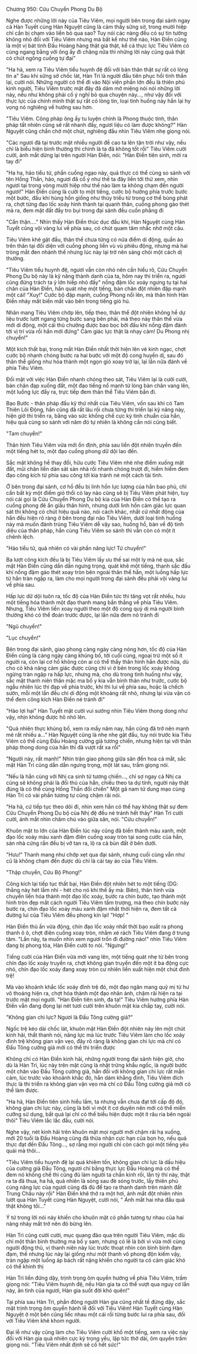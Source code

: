 




Chương 950: Cửu Chuyển Phong Du Bộ




Nghe được những lời này của Tiêu Viêm, mọi người bên trong đại sảnh ngay cả Hàn Tuyết cùng Hàn Nguyệt cũng là cảm thấy sững sờ, trong mười hiệp chỉ cần bị chạm vào liền bỏ qua sao? Tuy nói các nàng đều có sự tin tưởng không nhỏ đối với Tiêu Viêm nhưng mà bất kể như thế nào, Hàn Điền cũng là một vị bát tinh Đấu Hoàng hàng thật giá thật, kể cả thực lực Tiêu Viêm có cùng ngang bằng với ông ấy đi chăng nữa thì những lời này cũng quả thật có chút ngông cuồng tự đại"

"Ha hả, xem ra Tiêu Viêm tiểu huynh đệ đối với bản thân thật sự rất có lòng tin a" Sau khi sững sờ chốc lát, Hàn Trì là người đầu tiên phục hồi tinh thần lại, cười nói. Những người có thể đi vào Nội viện phần lớn đều là thiên phú kinh người, Tiêu Viêm trước mặt đây đã dám mở miệng nói nói những lời này, nếu như không phải cố ý nghĩ bỏ qua chuyện này..., như vậy đối với thực lực của chính mình thật sự rất có lòng tin, loại tình huống này hắn lại hy vọng nó nghiêng về hướng sau hơn.

"Tiêu Viêm. Công pháp ông ấy tu luyện chính là Phong thuộc tính, thân pháp tất nhiên cũng sẽ rất nhanh đấy, ngươi liệu có làm được không?" Hàn Nguyệt cũng chần chờ một chút, nghiêng đầu nhìn Tiêu Viêm nhẹ giọng nói.

"Các ngươi đã tại trước mặt nhiều người đề cao ta lên tận trời như vậy, nếu chỉ là biểu hiện bình thường thì chính là ta đã không tốt rồi" Tiêu Viêm cười cười, ánh mắt dừng lại trên người Hàn Điền, nói: "Hàn Điền tiên sinh, mời ra tay đi"

"Ha ha, hảo tiểu tử, phần cuồng ngạo này, quả thực có thể cùng so sánh với tên Hồng Thần, hảo, ngươi đã cố ý như thế ta đây liền tới thử xem, nhìn ngươi tại trong vòng mười hiệp như thế nào làm ta không chạm đến người ngươi!" Hàn Điền cũng là cười to một tiếng, cước bộ hướng phía trước bước một bước, đấu khí hùng hồn giống như thủy triều từ trong cơ thể bùng phát ra, chợt từng đạo lốc xoáy hình thành tại quanh thân, cuồng phong gào thét mà ra, đem mặt đất đầy tro bụi trong đại sảnh đều cuốn phăng đi

"Cẩn thận...." Nhìn thấy Hàn Điền thúc dục đấu khí, Hàn Nguyệt cùng Hàn Tuyết cũng vội vàng lui về phía sau, có chút quam tâm nhắc nhở một câu.

Tiêu Viêm khẽ gật đầu, thân thể chưa từng có nửa điểm di động, quần áo trên thân tại đối diện với cuồng phong liền vù vù phiêu động, nhưng mà hai tròng mắt đen nhánh thế nhưng lúc này lại trở nên sáng chói một cách dị thường.

"Tiêu Viêm tiểu huynh đệ, ngươi vẫn còn nhỏ nên cần hiểu rõ, Cửu Chuyển Phong Du bộ này là kỹ năng thành danh của ta, hôm nay thi triển ra, ngươi cũng đừng trách ta ỷ lớn hiếp nhỏ đấy" nồng đậm lốc xoáy ngưng tụ tại hai chân của Hàn Điền, hắn quát nhẹ một tiếng, bàn chân đột nhiên đập mạnh một cái! "Xuy!" Cước bộ đập mạnh, cuồng Phong nổi lên, mà thân hình Hàn Điền nháy mắt biến mất vào bên trong tiếng gió hú.

Nhãn mang Tiêu Viêm chớp lên, tiếp theo, thân thể đột nhiên không hề dự liệu trước lướt ngang từng bước sang bên phải, mà theo này thân thể vừa mới di động, một cái thủ chưởng được bao bọc bởi đấu khí nồng đậm đánh tới vị trí vừa rồi hắn mới đứng" Cảm giác lực thật là nhạy cảm! Du Phong nhị chuyển!"

Một kích thất bại, trong mắt Hàn Điền nhất thời hiện lên vẻ kinh ngạc, chợt cước bộ nhanh chóng bước ra hai bước với một độ cong huyền dị, sau đó thân thể giống như hóa thành một ngọn gió xoay trở lại, lại lần nữa đánh về phía Tiêu Viêm.

Đối mặt với việc Hàn Điền nhanh chóng theo sát, Tiêu Viêm lại là cười cười, bàn chân đạp xuống đất, một đạo tiếng nổ mạnh từ lòng bàn chân vang lên, một luồng lực đẩy ra, trực tiếp đem thân thể Tiêu Viêm bắn đi.

Bạo Bước - thân pháp đấu kỹ thứ nhất của Tiêu Viêm, vốn sau khi có Tam Thiên Lôi Động, hắn cũng đã rất lâu rồi chưa từng thi triển lại kỹ năng này, hiện giờ thi triển ra, bằng vào sức khống chế cực kỳ tinh chuẩn của hắn, hiệu quả cùng so sánh với năm đó tự nhiên là không cần nói cũng biết.

"Tam chuyển!"

Thân hình Tiêu Viêm vừa mới ổn định, phía sau liền đột nhiên truyền đến một tiếng hét to, một đạo cuồng phong dữ dội lao đến.

Sắc mặt không hề thay đổi, hữu cước Tiêu Viêm nhè nhẹ điểm xuống mặt đất, mũi chân liền dán sát sàn nhà rồi nhanh chóng trượt đi, hiểm hiểm đem đạo công kích từ phía sau công tới kia tránh né một cách tài tình.

Ở bên trong đại sảnh, cơ hồ đều bị linh hồn lực lượng của hắn bao phủ, chỉ cần bất kỳ một điểm gió thổi cỏ lay nào cũng sẽ bị Tiêu Viêm phát hiện, tuy nói cái gọi là Cửu Chuyển Phong Du bộ kia của Hàn Điền có thể tạo ra cuồng phong đê ẩn giấu thân hình, nhưng dưới linh hồn cảm giác lực quan sát thì không có chút hiệu quả nào, nói cách khác, nhất cử nhất động của hắn đều hiện rõ ràng ở bên trong đại não Tiêu Viêm, dưới loại tình huống này mà muốn đánh trúng Tiêu Viêm dễ vậy sao, huống hồ, bàn về độ tinh diệu của thân pháp, hắn cùng Tiêu Viêm so sánh thì vẫn còn có một ít chênh lệch.

"Hảo tiểu tử, quả nhiên có vài phần năng lực! Tứ chuyển!"

Ba lượt công kích đều là bị Tiêu Viêm lấy ưu thế sai một ly mà né qua, sắc mặt Hàn Điền cũng dần dần ngưng trọng, quát khẽ một tiếng, thanh sắc đấu khí nồng đậm gào thét xoay tròn bên ngoài thân thể hắn, một luồng hấp lực từ hắn tràn ngập ra, làm cho mọi người trong đại sảnh đều phải vội vàng lui về phía sau.

Hấp lực dữ dội tuôn ra, tốc độ của Hàn Điền tức thì tăng vọt rất nhiều, hưu một tiếng hóa thành một đạo thanh mang bắn thẳng về phía Tiêu Viêm. Nhưng, Tiêu Viêm liền xoay người theo một độ cong quỷ dị mà người bình thường khó có thể đoán trước được, lại lần nữa đem nó tránh đi

"Ngũ chuyển!"

"Lục chuyển!"

Bên trong đại sảnh, giao phong càng ngày càng nóng hơn, tốc độ của Hàn Điền cũng là càng ngày càng khủng bố, tới cuối cùng, ngoại trừ một số ít người ra, còn lại cơ hồ không còn ai có thể thấy thân hình hắn được nữa, dù cho có khả năng cảm giác được cũng chỉ vì ở bên trong lốc xoáy không ngừng tràn ngập ra hấp lực, nhưng mà, cho dù trong tình huống như vậy, sắc mặt thanh niên thân mặc ma bố y kia vẫn bình thản như trước, cước bộ ngẫu nhiên lúc thì đạp về phía trước, khi thì lui về phía sau, hoặc là chếch sườn, mỗi một lần đều chỉ di động một khoảng rất nhỏ, nhưng lại vừa vặn có thể đem công kích Hàn Điền né tránh đi"

"Hảo lợi hại" Hàn Tuyết mặt cười vui sướng nhìn Tiêu Viêm thong dong như vậy, nhịn không được hô nhỏ lên.

"Quả nhiên thực khủng bố, xem ra mấy năm nay, hắn cũng đã trở nên mạnh mẻ rất nhiều a..." Hàn Nguyệt cũng là nhẹ nhẹ gật đầu, tuy nói trước kia Tiêu Viêm có thể cùng Đấu Hoàng cường giả tương chiến, nhưng hiện tại với thân pháp thong dong của hắn thì đã vượt rất xa rồi"

"Người này, rất mạnh!" Nhìn trận giao phong giữa sân đến hoa cả mắt, sắc mặt Hàn Trì cũng dần dần ngưng trọng, một lát sau, trầm giọng nói.

"Nếu là hắn cùng với Nhị ca sinh tử tương chiến..., chỉ sợ ngay cả Nhị ca cũng sẽ không phải là đối thủ của hắn, chiếu theo ta dự tính, người này thật đúng là có thể cùng Hồng Thần đối chiến" Một gã nam tử dung mạo cùng Hàn Trì có vài phần tương tự cũng chậm rãi nói.

"Ha hả, cứ tiếp tục theo dõi đi, nhìn xem hắn có thể hay không thật sự đem Cửu Chuyển Phong Du bộ của Nhị đệ đều né tránh hết thảy" Hàn Trì cười cười, ánh mắt nhìn chăm chú vào giữa sân, nói. "Cửu chuyển!"

Khuôn mặt to lớn của Hàn Điền lúc này cũng đã biến thành màu xanh, một đạo lốc xoáy màu xanh đậm điên cuồng xoay tròn tại song cước của hắn, sàn nhà cứng rắn đều bị vỡ tan ra, lộ ra cả bùn đất ở bên dưới.

"Hưu!" Thanh mang như chớp xẹt qua đại sảnh, nhưng cuối cùng vẫn như cũ là không chạm đến được dù chỉ là cái tay áo của Tiêu Viêm.

"Thập chuyển, Cửu Bộ Phong!"

Công kích lại tiếp tục thất bại, Hàn Điền đột nhiên hét to một tiếng (DG: thằng này hét lắm nhỉ - hét cho nó khí thế ấy mà: Biên), thân hình vừa chuyển liền hóa thành một đạo lốc xoáy, bước ra chín bước, tạo thành một hình tròn đẹp mắt cách người Tiêu Viêm tầm trượng, mà theo chín bước này bước ra, chín đạo lốc xoáy màu xanh đậm nhất thời hiện ra, đem tất cả đường lui của Tiêu Viêm đều phong kín lại! "Hợp! "

Hàn Điền thủ ấn vừa động, chín đạo lốc xoáy nhất thời bạo xuất ra phong thanh ô ô, chợt điên cuồng xoay tròn, nhằm xé rách Tiêu Viêm đang ở trung tâm. "Lần này, ta muốn nhìn xem ngươi trốn đi đường nào!" nhìn Tiêu Viêm đang bị phong tỏa, Hàn Điền cười to nói. "Ngưng!"

Tiếng cười của Hàn Điền vừa mới vang lên, một tiếng quát nhẹ từ bên trong chín đạo lốc xoáy truyền ra, chợt không gian truyền đến một ít ba động cực nhỏ, chín đạo lốc xoáy đang xoay tròn cư nhiên liền xuất hiện một chút đình trệ!

Mà vào khoảnh khắc lốc xoáy đình trệ đó, một đạo ngân mang quỷ mị từ hư vô thoáng hiện ra, chợt hóa thành một đạo nhân ảnh, chậm rãi hiện ra tại trước mặt mọi người. "Hàn Điền tiên sinh, đa tạ!" Tiêu Viêm hướng phía Hàn Điền vẫn đang đọng lại nét tươi cười trên khuôn mặt kia chắp tay, cười nói.

"Không gian chi lực? Ngươi là Đấu Tông cường giả?"

Ngốc trệ kéo dài chốc lát, khuôn mặt Hàn Điền đột nhiên nảy lên một chút kinh hãi, thất thanh nói, năng lực mà lúc trước Tiêu Viêm làm cho lốc xoáy đình trệ không gian vặn vẹo, đây rõ ràng là không gian chi lực mà chỉ có Đấu Tông cường giả mới có thể thi triển được

Không chỉ có Hàn Điền kinh hãi, những người trong đại sảnh hiện giờ, cho dù là Hàn Trì, lúc này trên mặt cũng là nhật trừng khẩu ngốc, là người bước một chân vào Đấu Tông cường giả, hắn đối với không gian chi lực rất mẫn cảm, lúc trước vào khoảnh khắc đó, hắn dám khẳng định, Tiêu Viêm đích thực là thi triển ra không gian vặn vẹo mà chỉ có Đấu Tông cường giả mới có thể làm được.

"Ha hả, Hàn Điền tiên sinh hiểu lầm, ta nhưng vẫn chưa đạt tới cấp độ đó, không gian chi lực này, cũng là bởi vì một ít cơ duyên nên mới có thể miễn cưỡng sử dụng, bất quá lại chỉ có thể biểu hiện được một ít râu ria bên ngoài thôi" Tiêu Viêm lắc lắc đầu, cười nói.

Nghe vậy, nét kinh hãi trên khuôn mặt mọi người mới chậm rãi hạ xuống, mới 20 tuổi là Đấu Hoàng cũng đã thừa nhận cực hạn của bọn họ, nếu quả thực đạt đến Đấu Tông..., sợ rằng mọi người chỉ còn cách gọi một tiếng yêu quái mà thôi...

"Tiêu Viêm tiểu huynh đệ lại quá khiêm tốn, không gian chi lực là dấu hiệu của cường giả Đấu Tông, ngươi chỉ bằng thực lực Đấu Hoàng mà có thể đem nó khống chế thì cũng đủ làm người ta chấn kinh rồi, lần tỷ thí này, thật ra ta đã thua, ha hả, quả nhiên là sóng sau đè sóng trước, lấy thiên phú cùng năng lực của ngươi cũng đã đủ để tạo ra thanh danh trên mảnh đất Trung Châu này rồi" Hàn Điền khẽ thở ra một hơi, ánh mắt đột nhiên nhìn lướt qua Hàn Tuyết cùng Hàn Nguyệt, cười nói, " Ánh mắt hai nha đầu quả thật không tồi..."

Ý tứ trong lời nói này khiến cho khuôn mặt có phần tương tự nhau của hai nàng nháy mắt trở nên đỏ bừng lên.

Hàn Trì cũng cười cười, mục quang đảo qua trên người Tiêu Viêm, mặc dù chỉ một thân bình thường ma bố y sam, nhưng có lẽ là bởi vì vừa mới cùng người động thủ, vị thanh niên này lúc trước thoạt nhìn còn bình bình đạm đạm, thế nhưng lúc này lại giống như một thanh vô phong độn kiếm vậy, tràn ngập một luồng áp bách rất nặng khiến cho người ta có cảm giác khó có thể khinh thị

Hàn Trì liền đứng dậy, trịnh trọng ôm quyền hướng về phía Tiêu Viêm, trầm giọng nói: "Tiêu Viêm huynh đệ, nếu Hàn gia ta có thể vượt qua nguy cơ lần này, ân tình của ngươi, Hàn gia suốt đời khó quên!"

Tại phía sau Hàn Trì, phần đông người Hàn gia cũng nhất tề đứng dậy, sắc mặt trịnh trọng ôm quyền hành lễ đối với Tiêu Viêm! Hàn Tuyết cùng Hàn Nguyệt ở một bên cũng liếc nhau một cái rồi từng bước lui ra phía sau, đối với Tiêu Viêm khẽ khom người.

Đại lễ như vậy cũng làm cho Tiêu Viêm cười khổ một tiếng, xem ra việc này đối với Hàn gia quả nhiên cực kỳ trọng yếu, lập tức thở dài, ôm quyền trầm giọng nói. "Tiêu Viêm nhất định sẽ cố hết sức!"




